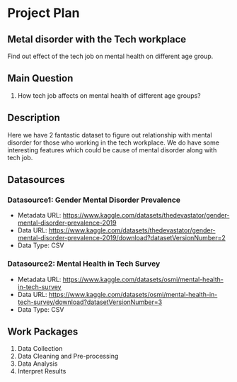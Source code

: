 # Project Plan

## Metal disorder with the Tech workplace
Find out effect of the tech job on mental health on different age group.

## Main Question
1. How tech job affects on mental health of different age groups?

## Description
Here we have 2 fantastic dataset to figure out relationship with mental disorder for those who working in the 
tech workplace. We do have some interesting features which could be cause of mental disorder along with tech job. 

## Datasources

### Datasource1: Gender Mental Disorder Prevalence

* Metadata URL: https://www.kaggle.com/datasets/thedevastator/gender-mental-disorder-prevalence-2019
* Data URL: https://www.kaggle.com/datasets/thedevastator/gender-mental-disorder-prevalence-2019/download?datasetVersionNumber=2
* Data Type: CSV

### Datasource2: Mental Health in Tech Survey
* Metadata URL: https://www.kaggle.com/datasets/osmi/mental-health-in-tech-survey
* Data URL: https://www.kaggle.com/datasets/osmi/mental-health-in-tech-survey/download?datasetVersionNumber=3
* Data Type: CSV

## Work Packages
1. Data Collection
2. Data Cleaning and Pre-processing
3. Data Analysis
4. Interpret Results
